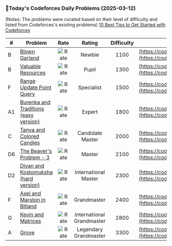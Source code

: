 ### 🌟Today's Codeforces Daily Problems (2025-03-12)
(Notes: The problems were curated based on their level of difficulty and listed from Codeforces's existing problems)
[10 Best Tips to Get Started with Codeforces](https://github.com/ika9810/Codeforces-Daily-Problems/blob/main/10%20Best%20Tips%20to%20Get%20Started%20with%20Codeforces.md)

| # | Problem | Rate| Rating | Difficulty | Contest |
|---| ----- | :--------: | :----------: | :----------: | ---------- |
|B|[Blown Garland](https://codeforces.com/contest/758/problem/B)|![Rate](https://img.shields.io/badge/Newbie-1100-lightgrey)|Newbie|1100|[https://codeforces.com/contest/758](https://codeforces.com/contest/758)|
|B|[Valuable Resources](https://codeforces.com/contest/485/problem/B)|![Rate](https://img.shields.io/badge/Pupil-1300-brightgreen)|Pupil|1300|[https://codeforces.com/contest/485](https://codeforces.com/contest/485)|
|F|[Range Update Point Query](https://codeforces.com/contest/1791/problem/F)|![Rate](https://img.shields.io/badge/Specialist-1500-9cf)|Specialist|1500|[https://codeforces.com/contest/1791](https://codeforces.com/contest/1791)|
|A1|[Burenka and Traditions (easy version)](https://codeforces.com/contest/1718/problem/A1)|![Rate](https://img.shields.io/badge/Expert-1800-blue)|Expert|1800|[https://codeforces.com/contest/1718](https://codeforces.com/contest/1718)|
|C|[Tanya and Colored Candies](https://codeforces.com/contest/1057/problem/C)|![Rate](https://img.shields.io/badge/Candidate%20Master-2000-blueviolet)|Candidate Master|2000|[https://codeforces.com/contest/1057](https://codeforces.com/contest/1057)|
|D6|[The Beaver's Problem - 3](https://codeforces.com/contest/207/problem/D6)|![Rate](https://img.shields.io/badge/Master-2100-orange)|Master|2100|[https://codeforces.com/contest/207](https://codeforces.com/contest/207)|
|D2|[Divan and Kostomuksha (hard version)](https://codeforces.com/contest/1614/problem/D2)|![Rate](https://img.shields.io/badge/International%20Master-2300-orange)|International Master|2300|[https://codeforces.com/contest/1614](https://codeforces.com/contest/1614)|
|F|[Axel and Marston in Bitland](https://codeforces.com/contest/780/problem/F)|![Rate](https://img.shields.io/badge/Grandmaster-2400-red)|Grandmaster|2400|[https://codeforces.com/contest/780](https://codeforces.com/contest/780)|
|G|[Kevin and Matrices](https://codeforces.com/contest/2048/problem/G)|![Rate](https://img.shields.io/badge/International%20Grandmaster-2800-red)|International Grandmaster|2800|[https://codeforces.com/contest/2048](https://codeforces.com/contest/2048)|
|A|[Grove](https://codeforces.com/contest/1949/problem/A)|![Rate](https://img.shields.io/badge/Legendary%20Grandmaster-3300-red)|Legendary Grandmaster|3300|[https://codeforces.com/contest/1949](https://codeforces.com/contest/1949)|
